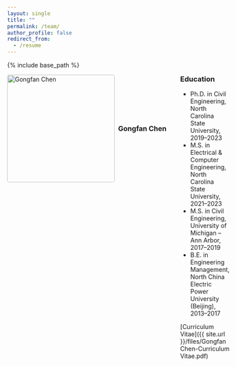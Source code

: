 ```yaml
---
layout: single
title: ""
permalink: /team/
author_profile: false
redirect_from:
  - /resume
---
```


{% include base_path %}

<!-- ───── profile block ─────────────────────────── -->
<div markdown="1"
     style="display:flex;
            align-items:flex-start;
            gap:2rem;
            margin-bottom:2rem;">

  <!-- left column ─ photo + name -->
  <div style="flex-shrink:0;
              display:flex;
              align-items:center;
              gap:0.5rem;">
    <img src="{{ site.url }}/images/gf_profile2.jpg"
         alt="Gongfan Chen"
         style="width:250px;
                border-radius:4px;">
    <p style="margin:0;
              font-size:1rem;">
      <strong>Gongfan Chen</strong>
    </p>
  </div>

  <!-- right column ─ education list -->
  <div>
    <h3 style="margin-top:0; font-weight:bold;">Education</h3>

  * Ph.D. in Civil Engineering, North Carolina State University, 2019–2023  
  * M.S. in Electrical & Computer Engineering, North Carolina State University, 2021–2023  
  * M.S. in Civil Engineering, University of Michigan – Ann Arbor, 2017–2019  
  * B.E. in Engineering Management, North China Electric Power University (Beijing), 2013–2017

  [Curriculum Vitae]({{ site.url }}/files/Gongfan Chen-Curriculum Vitae.pdf)
  </div>

</div>
<!-- ─────────────────────────────────────────────── -->
